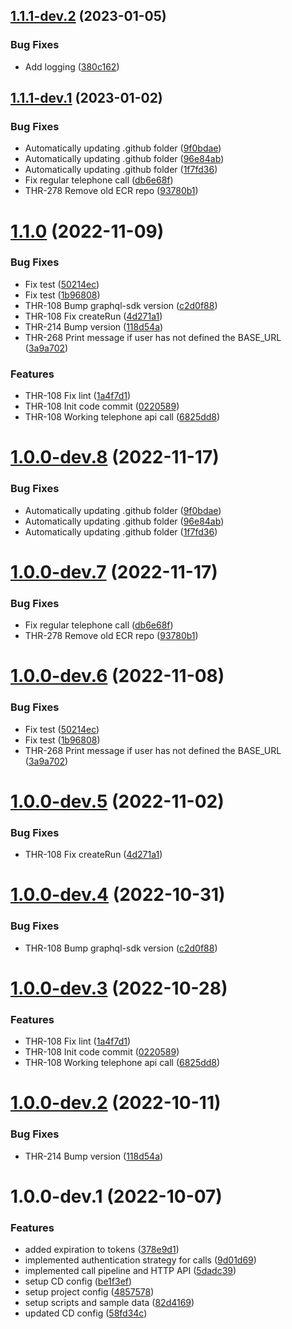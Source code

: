 ## [1.1.1-dev.2](https://github.com/buccaneerai/telephone-api/compare/v1.1.1-dev.1...v1.1.1-dev.2) (2023-01-05)


### Bug Fixes

* Add logging ([380c162](https://github.com/buccaneerai/telephone-api/commit/380c162ca11e11832795189ea96b0b73968d832f))

## [1.1.1-dev.1](https://github.com/buccaneerai/telephone-api/compare/v1.1.0...v1.1.1-dev.1) (2023-01-02)


### Bug Fixes

* Automatically updating .github folder ([9f0bdae](https://github.com/buccaneerai/telephone-api/commit/9f0bdaed60534bb5a0716258da67f35f0d842320))
* Automatically updating .github folder ([96e84ab](https://github.com/buccaneerai/telephone-api/commit/96e84abf7a689a3652e50f4a5dc5496e8c6da1d5))
* Automatically updating .github folder ([1f7fd36](https://github.com/buccaneerai/telephone-api/commit/1f7fd364b63ac46c8abc0028c0bc3e603eaa3ebd))
* Fix regular telephone call ([db6e68f](https://github.com/buccaneerai/telephone-api/commit/db6e68fe38be47c68ee19ad4dfa9a828b0844cdc))
* THR-278 Remove old ECR repo ([93780b1](https://github.com/buccaneerai/telephone-api/commit/93780b11e6cbdfb881328b7363012df6fe22e20f))

# [1.1.0](https://github.com/buccaneerai/telephone-api/compare/v1.0.0...v1.1.0) (2022-11-09)

### Bug Fixes

* Fix test ([50214ec](https://github.com/buccaneerai/telephone-api/commit/50214ec36e7fc21b874e146cd4d2c857f6a8952d))
* Fix test ([1b96808](https://github.com/buccaneerai/telephone-api/commit/1b968085b3d20a43c633fa7a459c9f6b6ed2ec7e))
* THR-108 Bump graphql-sdk version ([c2d0f88](https://github.com/buccaneerai/telephone-api/commit/c2d0f88142115ab706418488ac8b5a11ecbda0a5))
* THR-108 Fix createRun ([4d271a1](https://github.com/buccaneerai/telephone-api/commit/4d271a1676a12d8c624aa8d06dbc0d4ca23a4894))
* THR-214 Bump version ([118d54a](https://github.com/buccaneerai/telephone-api/commit/118d54a4f9e1c70d510bbc87b10f77477c19c24f))
* THR-268 Print message if user has not defined the BASE_URL ([3a9a702](https://github.com/buccaneerai/telephone-api/commit/3a9a7028cdb6496b2782d0707f99126663e3dc83))


### Features

* THR-108 Fix lint ([1a4f7d1](https://github.com/buccaneerai/telephone-api/commit/1a4f7d16c7f5c46ca49e8ba79eea027138500c2c))
* THR-108 Init code commit ([0220589](https://github.com/buccaneerai/telephone-api/commit/02205894947c69c659574c18ca50ea77c6ccf409))
* THR-108 Working telephone api call ([6825dd8](https://github.com/buccaneerai/telephone-api/commit/6825dd8892303a7cb156fd536abb8516ea4ca1bf))

# [1.0.0-dev.8](https://github.com/buccaneerai/telephone-api/compare/v1.0.0-dev.7...v1.0.0-dev.8) (2022-11-17)


### Bug Fixes

* Automatically updating .github folder ([9f0bdae](https://github.com/buccaneerai/telephone-api/commit/9f0bdaed60534bb5a0716258da67f35f0d842320))
* Automatically updating .github folder ([96e84ab](https://github.com/buccaneerai/telephone-api/commit/96e84abf7a689a3652e50f4a5dc5496e8c6da1d5))
* Automatically updating .github folder ([1f7fd36](https://github.com/buccaneerai/telephone-api/commit/1f7fd364b63ac46c8abc0028c0bc3e603eaa3ebd))

# [1.0.0-dev.7](https://github.com/buccaneerai/telephone-api/compare/v1.0.0-dev.6...v1.0.0-dev.7) (2022-11-17)

### Bug Fixes

* Fix regular telephone call ([db6e68f](https://github.com/buccaneerai/telephone-api/commit/db6e68fe38be47c68ee19ad4dfa9a828b0844cdc))
* THR-278 Remove old ECR repo ([93780b1](https://github.com/buccaneerai/telephone-api/commit/93780b11e6cbdfb881328b7363012df6fe22e20f))


# [1.0.0-dev.6](https://github.com/buccaneerai/telephone-api/compare/v1.0.0-dev.5...v1.0.0-dev.6) (2022-11-08)


### Bug Fixes

* Fix test ([50214ec](https://github.com/buccaneerai/telephone-api/commit/50214ec36e7fc21b874e146cd4d2c857f6a8952d))
* Fix test ([1b96808](https://github.com/buccaneerai/telephone-api/commit/1b968085b3d20a43c633fa7a459c9f6b6ed2ec7e))
* THR-268 Print message if user has not defined the BASE_URL ([3a9a702](https://github.com/buccaneerai/telephone-api/commit/3a9a7028cdb6496b2782d0707f99126663e3dc83))

# [1.0.0-dev.5](https://github.com/buccaneerai/telephone-api/compare/v1.0.0-dev.4...v1.0.0-dev.5) (2022-11-02)


### Bug Fixes

* THR-108 Fix createRun ([4d271a1](https://github.com/buccaneerai/telephone-api/commit/4d271a1676a12d8c624aa8d06dbc0d4ca23a4894))

# [1.0.0-dev.4](https://github.com/buccaneerai/telephone-api/compare/v1.0.0-dev.3...v1.0.0-dev.4) (2022-10-31)


### Bug Fixes

* THR-108 Bump graphql-sdk version ([c2d0f88](https://github.com/buccaneerai/telephone-api/commit/c2d0f88142115ab706418488ac8b5a11ecbda0a5))

# [1.0.0-dev.3](https://github.com/buccaneerai/telephone-api/compare/v1.0.0-dev.2...v1.0.0-dev.3) (2022-10-28)


### Features

* THR-108 Fix lint ([1a4f7d1](https://github.com/buccaneerai/telephone-api/commit/1a4f7d16c7f5c46ca49e8ba79eea027138500c2c))
* THR-108 Init code commit ([0220589](https://github.com/buccaneerai/telephone-api/commit/02205894947c69c659574c18ca50ea77c6ccf409))
* THR-108 Working telephone api call ([6825dd8](https://github.com/buccaneerai/telephone-api/commit/6825dd8892303a7cb156fd536abb8516ea4ca1bf))

# [1.0.0-dev.2](https://github.com/buccaneerai/telephone-api/compare/v1.0.0-dev.1...v1.0.0-dev.2) (2022-10-11)


### Bug Fixes

* THR-214 Bump version ([118d54a](https://github.com/buccaneerai/telephone-api/commit/118d54a4f9e1c70d510bbc87b10f77477c19c24f))

# 1.0.0-dev.1 (2022-10-07)


### Features

* added expiration to tokens ([378e9d1](https://github.com/buccaneerai/telephone-api/commit/378e9d13324aef229f60bd7d8cb4cfbdc899d91a))
* implemented authentication strategy for calls ([9d01d69](https://github.com/buccaneerai/telephone-api/commit/9d01d699b17e8caf0b857c84526a7280b93bf654))
* implemented call pipeline and HTTP API ([5dadc39](https://github.com/buccaneerai/telephone-api/commit/5dadc39d93bb7d5bfd46e9ba4956ff8ea82a66b9))
* setup CD config ([be1f3ef](https://github.com/buccaneerai/telephone-api/commit/be1f3ef0d5bfb514fa04b2e2cc9aa5eadcfa40ee))
* setup project config ([4857578](https://github.com/buccaneerai/telephone-api/commit/4857578352ae6672204e7537bda0d0e5a2a6154e))
* setup scripts and sample data ([82d4169](https://github.com/buccaneerai/telephone-api/commit/82d4169b632cc0f10593f03387a4d5698ffcb095))
* updated CD config ([58fd34c](https://github.com/buccaneerai/telephone-api/commit/58fd34cd9a523d6e3e202e915738482e7a5d8c4f))
